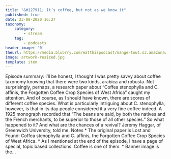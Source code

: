 ```yaml
---
title: "&#127911; It’s coffee, but not as we know it"
published: true
date: 23-08-2020 16:27
taxonomy:
    category:
        - stream
    tag:
        - podcasts
header_image: '0'
theurl: https://media.blubrry.com/eatthispodcast/mange-tout.s3.amazonaws.com/2020/coffee-species.mp3
image: artwork-resized.jpg
template: item
--- 
```

Episode summary: I’ll be honest, I thought I was pretty savvy about coffee taxonomy knowing that there were two kinds, arabica and robusta. Not surprisingly, perhaps, a research paper about “Coffea stenophylla and C. affinis, the Forgotten Coffee Crop Species of West Africa” caught my attention. And of course, as I should have known, there are scores of different coffee species. What is particularly intriguing about C. stenophylla, however, is that in its day people considered it a very fine coffee indeed. A 1925 monograph recorded that “The beans are said, by both the natives and the French merchants, to be superior to those of all other species.” So what happened to it? And what are the chances of a revival? Jeremy Haggar, of Greenwich University, told me. Notes * The original paper is Lost and Found: Coffea stenophylla and C. affinis, the Forgotten Coffee Crop Species of West Africa. * As I mentioned at the end of the episode, I have a page of special, topic based collections. Coffee is one of them. * Banner image is the…
